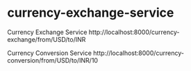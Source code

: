# currency-exchange-service

Currency Exchange Service
http://localhost:8000/currency-exchange/from/USD/to/INR

Currency Conversion Service
http://localhost:8000/currency-conversion/from/USD/to/INR/10